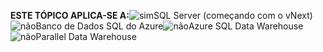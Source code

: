 <Token>**ESTE TÓPICO APLICA-SE A:**![sim](../includes/media/yes.png)SQL Server (começando com o vNext)![não](../includes/media/no.png)Banco de Dados SQL do Azure![não](../includes/media/no.png)Azure SQL Data Warehouse ![não](../includes/media/no.png)Parallel Data Warehouse </Token>